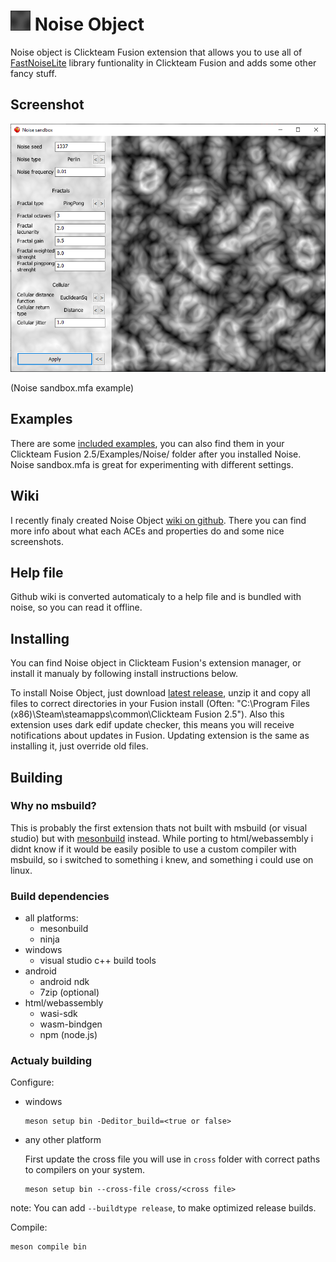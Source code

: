 
# ![Icon](https://raw.githubusercontent.com/kapi1525/NoiseExtensionResources/master/Icon.png) Noise Object

Noise object is Clickteam Fusion extension that allows you to use all of [FastNoiseLite](https://github.com/Auburn/FastNoiseLite) library funtionality in Clickteam Fusion and adds some other fancy stuff.


## Screenshot

![Screenshot](https://raw.githubusercontent.com/kapi1525/NoiseExtensionResources/master/ss.png)

(Noise sandbox.mfa example)


## Examples

There are some [included examples](Examples/Noise/), you can also find them in your Clickteam Fusion 2.5/Examples/Noise/ folder after you installed Noise.
Noise sandbox.mfa is great for experimenting with different settings.


## Wiki

I recently finaly created Noise Object [wiki on github](https://github.com/kapi1525/NoiseExtension/wiki). There you can find more info about what each ACEs and properties do and some nice screenshots.


## Help file

Github wiki is converted automaticaly to a help file and is bundled with noise, so you can read it offline.


## Installing

You can find Noise object in Clickteam Fusion's extension manager, or install it manualy by following install instructions below.

To install Noise Object, just download [latest release](https://github.com/kapi1525/NoiseExtension/releases/latest), unzip it and copy all files to correct directories in your Fusion install (Often: "C:\Program Files (x86)\Steam\steamapps\common\Clickteam Fusion 2.5\"). Also this extension uses dark edif update checker, this means you will receive notifications about updates in Fusion. Updating extension is the same as installing it, just override old files.


## Building

### Why no msbuild?

This is probably the first extension thats not built with msbuild (or visual studio) but with [mesonbuild](https://mesonbuild.com/) instead.
While porting to html/webassembly i didnt know if it would be easily posible to use a custom compiler with msbuild, so i switched to something i knew, and something i could use on linux.

### Build dependencies

- all platforms:
  - mesonbuild
  - ninja
- windows
  - visual studio c++ build tools
- android
  - android ndk
  - 7zip (optional)
- html/webassembly
  - wasi-sdk
  - wasm-bindgen
  - npm (node.js)

### Actualy building

Configure:
- windows
  ```console
  meson setup bin -Deditor_build=<true or false>
  ```
- any other platform

  First update the cross file you will use in `cross` folder with correct paths to compilers on your system.
  ```console
  meson setup bin --cross-file cross/<cross file>
  ```
note: You can add `--buildtype release`, to make optimized release builds.

Compile:
```console
meson compile bin
```